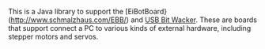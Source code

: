 This is a Java library to support the [EiBotBoard}(http://www.schmalzhaus.com/EBB/) and [USB Bit Wacker](http://www.schmalzhaus.com/UBW/). 
These are boards that support connect a PC to various kinds of external hardware, including stepper motors and servos. 
